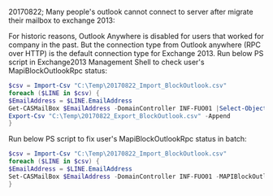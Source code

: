 20170822; Many people's outlook cannot connect to server after migrate their mailbox to exchange 2013:

For historic reasons, Outlook Anywhere is disabled for users that worked for company in the past. But the connection type from Outlook anywhere (RPC over HTTP) is the default connection type for Exchange 2013. 
Run below PS script in Exchange2013 Management Shell to check user's MapiBlockOutlookRpc status:
```powershell
$csv = Import-Csv "C:\Temp\20170822_Import_BlockOutlook.csv"
foreach ($LINE in $csv) {
$EmailAddress = $LINE.EmailAddress
Get-CASMailBox $EmailAddress -DomainController INF-FUO01 |Select-Object Identity, MAPIBlockOutlookRpcHttp |
Export-Csv "C:\Temp\20170822_Export_BlockOutlook.csv" -Append
} 
```
Run below PS script to fix user's MapiBlockOutlookRpc status in batch:
```powershell
$csv = Import-Csv "C:\Temp\20170822_Import_BlockOutlook.csv"
foreach ($LINE in $csv) {
$EmailAddress = $LINE.EmailAddress
Set-CASMailBox $EmailAddress -DomainController INF-FUO01 -MAPIBlockOutlookRpcHttp $False
} 
```
